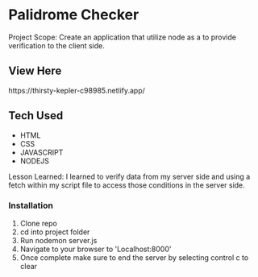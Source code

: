 <h1> Palidrome Checker </h1>
<p> Project Scope: Create an application that utilize node as a to provide verification to the client side. </p>
<h2> View Here </h2>
https://thirsty-kepler-c98985.netlify.app/

<h2> Tech Used </h2>
  <ul> 
    <li> HTML</li>
    <li>CSS</li>
    <li> JAVASCRIPT</li>
    <li>NODEJS</li>
  </ul>

Lesson Learned:
I learned to verify data from my  server side and using a fetch within my script file to access those conditions in the server side. 

   <h3> Installation </h3>
     <ol> 
       <li> Clone repo </li>
       <li> cd into project folder  </li>
       <li> Run nodemon server.js </li>
       <li> Navigate to your browser to 'Localhost:8000' </li>
       <li>Once complete make sure to end the server by selecting control c to clear</li>
      </ol>



